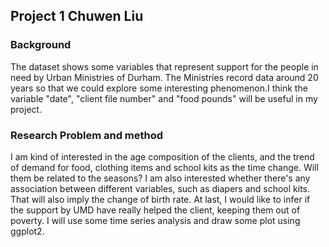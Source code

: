 ## Project 1 Chuwen Liu
### Background
The dataset shows some variables that represent support for the people in need by Urban Ministries of Durham. The Ministries record data around 20 years so that we could explore some interesting phenomenon.I think the variable "date", "client file number" and "food pounds" will be useful in my project.
### Research Problem and method
I am kind of interested in the age composition of the clients, and the trend of demand for food, clothing items and school kits as the time change. Will them be related to the seasons? I am also interested whether there's any association between different variables, such as diapers and school kits. That will also imply the change of birth rate. At last, I would like to infer if the support by UMD have really helped the client, keeping them out of poverty. I will use some time series analysis and draw some plot using ggplot2.